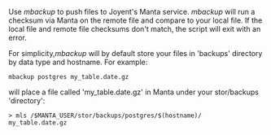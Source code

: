 Use _mbackup_ to push files to Joyent's Manta service.  _mbackup_ will run a checksum via Manta on the remote file and compare to your local file.  If the local file and remote file checksums don't match, the script will exit with an error.

For simplicity,_mbackup_ will by default store your files in 'backups' directory by data type and hostname.  For example:

```
mbackup postgres my_table.date.gz
```
will place a file called 'my_table.date.gz' in Manta under your stor/backups 'directory':
```
> mls /$MANTA_USER/stor/backups/postgres/$(hostname)/
my_table.date.gz
```
